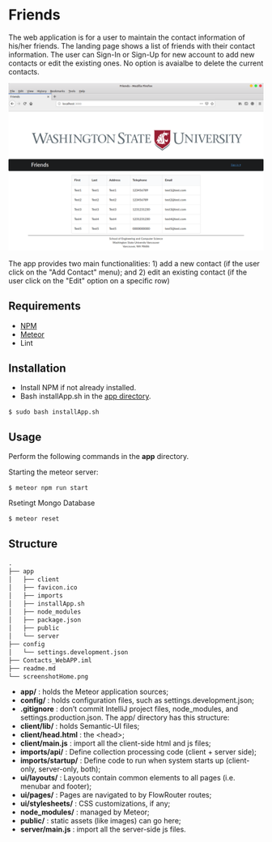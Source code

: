 # Friends
The web application is for a user to maintain the contact information of his/her friends. The landing page shows a list of friends with their contact information. The user can Sign-In or Sign-Up for new account to add new contacts or edit the existing ones. No option is avaialbe to delete the current contacts.

![Home](./screenshotHome.png "Home Page")

The app provides two main functionalities: 1) add a new contact (if the user click on the
"Add Contact" menu); and 2) edit an existing contact (if the user click on the "Edit" option on a specific row)

## Requirements
- [NPM](https://www.npmjs.com/get-npm)
- [Meteor](https://meteor.com)
- Lint

## Installation
- Install NPM if not already installed. 
- Bash installApp.sh in the [app directory](/app).

```shell
$ sudo bash installApp.sh
```
## Usage 

Perform the following commands in the **app** directory. 

Starting the meteor server:
```shell
$ meteor npm run start 
```
Rsetingt Mongo Database 
```shell
$ meteor reset
```

## Structure
```
.
├── app
│   ├── client
│   ├── favicon.ico
│   ├── imports
│   ├── installApp.sh
│   ├── node_modules
│   ├── package.json
│   ├── public
│   └── server
├── config
│   └── settings.development.json
├── Contacts_WebAPP.iml
├── readme.md
└── screenshotHome.png
```

- **app/** : holds the Meteor application sources;
- **config/** : holds configuration files, such as settings.development.json;
- **.gitignore** : don’t commit IntelliJ project files, node_modules, and settings.production.json. The app/ directory has this structure:
- **client/lib/** : holds Semantic-UI files;
- **client/head.html** : the \<head>; 
- **client/main.js** : import all the client-side html and js files;
- **imports/api/** : Define collection processing code (client + server side);
- **imports/startup/** : Define code to run when system starts up (client-only, server-only, both);
- **ui/layouts/** : Layouts contain common elements to all pages (i.e. menubar and footer);
- **ui/pages/** : Pages are navigated to by FlowRouter routes;
- **ui/stylesheets/** : CSS customizations, if any;
- **node_modules/** : managed by Meteor;
- **public/** : static assets (like images) can go here;
- **server/main.js** : import all the server-side js files.

